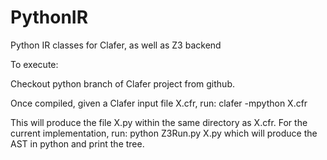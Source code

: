 PythonIR
========

Python IR classes for Clafer, as well as Z3 backend

To execute:

Checkout python branch of Clafer project from github.

Once compiled, given a Clafer input file X.cfr, run:
  clafer -mpython X.cfr

This will produce the file X.py within the same directory as X.cfr. For the current implementation, run:
  python Z3Run.py X.py
which will produce the AST in python and print the tree.

